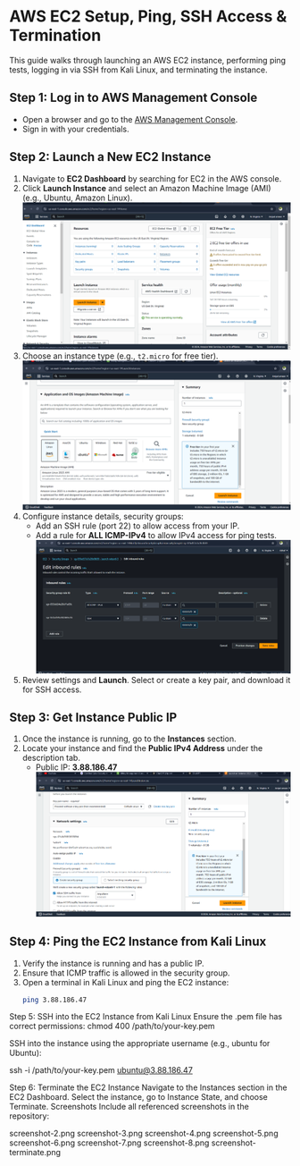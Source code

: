 # AWS EC2 Setup, Ping, SSH Access & Termination

This guide walks through launching an AWS EC2 instance, performing ping tests, logging in via SSH from Kali Linux, and terminating the instance.

## Step 1: Log in to AWS Management Console
- Open a browser and go to the [AWS Management Console](https://aws.amazon.com/console/).
- Sign in with your credentials.

## Step 2: Launch a New EC2 Instance
1. Navigate to **EC2 Dashboard** by searching for EC2 in the AWS console.
2. Click **Launch Instance** and select an Amazon Machine Image (AMI) (e.g., Ubuntu, Amazon Linux).
   ![Screenshot 2](screenshot-2.png)
3. Choose an instance type (e.g., `t2.micro` for free tier).
   ![Screenshot 3](screenshot-3.png)
4. Configure instance details, security groups:
   - Add an SSH rule (port 22) to allow access from your IP.
   - Add a rule for **ALL ICMP-IPv4** to allow IPv4 access for ping tests.
   ![Screenshot 4](screenshot-4.png)
5. Review settings and **Launch**. Select or create a key pair, and download it for SSH access.

## Step 3: Get Instance Public IP
1. Once the instance is running, go to the **Instances** section.
2. Locate your instance and find the **Public IPv4 Address** under the description tab.
   - Public IP: **3.88.186.47**
   ![Screenshot 5](screenshot-1.png)

## Step 4: Ping the EC2 Instance from Kali Linux
1. Verify the instance is running and has a public IP.
2. Ensure that ICMP traffic is allowed in the security group.
3. Open a terminal in Kali Linux and ping the EC2 instance:
   ```bash
   ping 3.88.186.47
Step 5: SSH into the EC2 Instance from Kali Linux
Ensure the .pem file has correct permissions:
chmod 400 /path/to/your-key.pem

SSH into the instance using the appropriate username (e.g., ubuntu for Ubuntu):

ssh -i /path/to/your-key.pem ubuntu@3.88.186.47

Step 6: Terminate the EC2 Instance
Navigate to the Instances section in the EC2 Dashboard.
Select the instance, go to Instance State, and choose Terminate.
Screenshots
Include all referenced screenshots in the repository:

screenshot-2.png
screenshot-3.png
screenshot-4.png
screenshot-5.png
screenshot-6.png
screenshot-7.png
screenshot-8.png
screenshot-terminate.png


